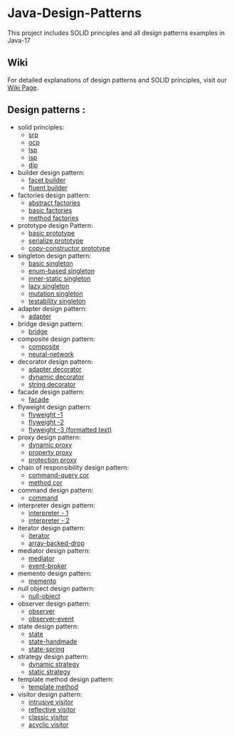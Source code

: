 # Java-Design-Patterns

This project includes SOLID principles
and all design patterns examples in Java-17

## Wiki

For detailed explanations of design patterns and SOLID principles, visit our [Wiki Page](https://github.com/ozgen/java-design-patterns/wiki/Java-Design-Patterns-Wiki).


## Design patterns :

* solid principles:
    * [srp](https://github.com/ozgen/java-design-patterns/blob/main/src/main/java/solid/srp/SRP.java)
    * [ocp](https://github.com/ozgen/java-design-patterns/blob/main/src/main/java/solid/ocp/OCP.java)
    * [lsp](https://github.com/ozgen/java-design-patterns/blob/main/src/main/java/solid/lsp/LSP.java)
    * [isp](https://github.com/ozgen/java-design-patterns/blob/main/src/main/java/solid/isp/ISP.java)
    * [dip](https://github.com/ozgen/java-design-patterns/blob/main/src/main/java/solid/dip/DIP.java)
* builder design pattern:
    * [facet builder](/src/main/java/builder/DemoFacetBuilder.java)
    * [fluent builder](/src/main/java/builder/DemoFluentBuider.java)
* factories design pattern:
    * [abstract factories](src/main/java/factories/AbstractFactoryDemo.java)
    * [basic factories](src/main/java/factories/DemoFactory.java)
    * [method factories](src/main/java/factories/DemoFactoryMethod.java)
* prototype design Pattern:
    * [basic prototype](src/main/java/prototype/PrototypeDemo.java)
    * [serialize prototype](src/main/java/prototype/SerializeDemo.java)
    * [copy-constructor prototype](src/main/java/prototype/CopyContructorDemo.java)
* singleton design pattern:
    * [basic singleton](src/main/java/singleton/BasicSingleton.java)
    * [enum-based singleton](src/main/java/singleton/EnumBasedSingletonDemo.java)
    * [inner-static singleton](src/main/java/singleton/InnerStaticSingletonDemo.java)
    * [lazy singleton](src/main/java/singleton/LazySingletonDemo.java)
    * [mutation singleton](src/main/java/singleton/Multiton.java)
    * [testability singleton](src/main/java/singleton/SingletonTestabilityDemo.java)
* adapter design pattern:
    * [adapter](src/main/java/adapter/AdapterDemo.java)
* bridge design pattern:
    * [bridge](src/main/java/bridge/BridgeDemo.java)
* composite design pattern:
    * [composite](src/main/java/composite/CompositeDemo.java)
    * [neural-network](src/main/java/composite/neuralnetworks/NeuralNetwork.java)
* decorator design pattern:
    * [adapter decorator](src/main/java/decorator/adapter/AdapterDecorator.java)
    * [dynamic decorator](src/main/java/decorator/DynamicDecoratorComposition.java)
    * [string decorator](src/main/java/decorator/StringDecorator.java)
* facade design pattern:
    * [facade](src/main/java/facade/FacadeDemo.java)
* flyweight design pattern:
    * [flyweight -1](src/main/java/flyweight/Demo.java)
    * [flyweight -2](src/main/java/flyweight/FlyWeightDemo.java)
    * [flyweight -3 (formatted text)](src/main/java/flyweight/FlyWeightDemoForFormattedText.java)
* proxy design pattern:
    * [dynamic proxy](src/main/java/proxy/DynamicProxyDemo.java)
    * [property proxy](src/main/java/proxy/PropertyProxyDemo.java)
    * [protection proxy](src/main/java/proxy/ProtectionProxyDemo.java)
* chain of responsibility design pattern:
    * [command-query cor](src/main/java/chainofresponsibility/CommandQuerySeparationDemo.java)
    * [method cor](src/main/java/chainofresponsibility/MethodChainDemo.java)
* command design pattern:
    * [command](src/main/java/command/CommandDemo.java)
* interpreter design pattern:
    * [interpreter - 1](src/main/java/interpreter/InterpeterDemo.java)
    * [interpreter - 2](src/main/java/interpreter/InterpreterExample.java)
* iterator design pattern:
    * [iterator](src/main/java/iterator/IteratorDemo.java)
    * [array-backed-drop](src/main/java/iterator/ArrayBackedPropDemo.java)
* mediator design pattern:
    * [mediator](src/main/java/mediator/MediatorDemo.java)
    * [event-broker](src/main/java/mediator/EventBrokerDemo.java)
* memento design pattern:
    * [memento](src/main/java/memento/MementoDemo.java)
* null object design pattern:
    * [null-object](src/main/java/nullobject/NullObjectDemo.java)
* observer design pattern:
    * [observer](src/main/java/observer/ObserverDemo.java)
    * [observer-event](src/main/java/observer/ObserverEventDemo.java)
* state design pattern:
    * [state](src/main/java/state/StateDemo.java)
    * [state-handmade](src/main/java/state/HandmadeStateDemo.java)
    * [state-spring](src/main/java/state/SpringStateMachineDemo.java)
* strategy design pattern:
    * [dynamic strategy](src/main/java/strategy/DynamicStrategyDemo.java)
    * [static strategy](src/main/java/strategy/StaticStrategyDemo.java)
* template method design pattern:
    * [template method](src/main/java/templatemethod/TemplateMethodDemo.java)
* visitor design pattern:
    * [intrusive visitor](src/main/java/visitor/VisitorDemo.java)
    * [reflective visitor](src/main/java/visitor/ReflectiveVisitorDemo.java)
    * [classic visitor](src/main/java/visitor/ClassicVisitorDemo.java)
    * [acyclic visitor](src/main/java/visitor/AcyclicVisitorDemo.java)

 

